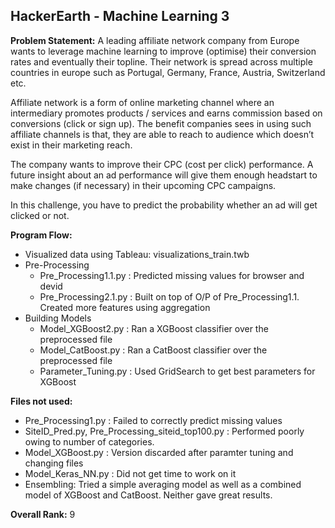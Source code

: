 ## HackerEarth - Machine Learning 3

**Problem Statement:**
A leading affiliate network company from Europe wants to leverage machine learning to improve (optimise) their conversion rates and eventually their topline. Their network is spread across multiple countries in europe such as Portugal, Germany, France, Austria, Switzerland etc.

Affiliate network is a form of online marketing channel where an intermediary promotes products / services and earns commission based on conversions (click or sign up). The benefit companies sees in using such affiliate channels is that, they are able to reach to audience which doesn’t exist in their marketing reach.

The company wants to improve their CPC (cost per click) performance. A future insight about an ad performance will give them enough headstart to make changes (if necessary) in their upcoming CPC campaigns.

In this challenge, you have to predict the probability whether an ad will get clicked or not. 


**Program Flow:**
- Visualized data using Tableau: visualizations_train.twb
- Pre-Processing 
    - Pre_Processing1.1.py : Predicted missing values for browser and devid
	- Pre_Processing2.1.py : Built on top of O/P of Pre_Processing1.1. Created more features using aggregation
- Building Models
    - Model_XGBoost2.py : Ran a XGBoost classifier over the preprocessed file
    - Model_CatBoost.py : Ran a CatBoost classifier over the preprocessed file
    - Parameter_Tuning.py : Used GridSearch to get best parameters for XGBoost


**Files not used:**
- Pre_Processing1.py : Failed to correctly predict missing values
- SiteID_Pred.py, Pre_Processing_siteid_top100.py : Performed poorly owing to number of categories.
- Model_XGBoost.py : Version discarded after paramter tuning and changing files
- Model_Keras_NN.py : Did not get time to work on it
- Ensembling: Tried a simple averaging model as well as a combined model of XGBoost and CatBoost. Neither gave great results.


**Overall Rank:** 9

    
